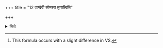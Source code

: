 +++
title = "12 वाग्देवी सोमस्य तृप्यत्विति"

+++

<details><summary>थिते</summary>

12. or with vāg devi somasya tr̥pyatu.[^3]   


[^3]: This formula occurs with a slight difference in VS.  
</details>
